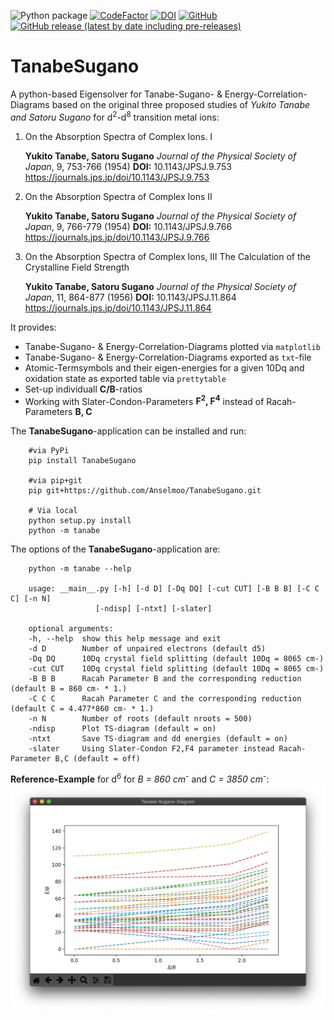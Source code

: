 ![Python package](https://github.com/Anselmoo/TanabeSugano/workflows/Python%20package/badge.svg)
[![CodeFactor](https://www.codefactor.io/repository/github/anselmoo/tanabesugano/badge)](https://www.codefactor.io/repository/github/anselmoo/tanabesugano)
[![DOI](https://zenodo.org/badge/DOI/10.5281/zenodo.3403688.svg)](https://doi.org/10.5281/zenodo.3403688)
[![GitHub](https://img.shields.io/github/license/Anselmoo/TanabeSugano)](https://github.com/Anselmoo/TanabeSugano/blob/master/LICENSE)
[![GitHub release (latest by date including pre-releases)](https://img.shields.io/github/v/release/Anselmoo/TanabeSugano?include_prereleases)](https://github.com/Anselmoo/TanabeSugano/releases)



# TanabeSugano
A python-based Eigensolver for Tanabe-Sugano- & Energy-Correlation-Diagrams based on the original three proposed studies of *Yukito Tanabe and Satoru Sugano* for d<sup>2</sup>-d<sup>8</sup> transition metal ions:

1. On the Absorption Spectra of Complex Ions. I

    **Yukito Tanabe, Satoru Sugano**
    *Journal of the Physical Society of Japan*, 9, 753-766 (1954)
    **DOI:** 10.1143/JPSJ.9.753
    https://journals.jps.jp/doi/10.1143/JPSJ.9.753

2. On the Absorption Spectra of Complex Ions II

    **Yukito Tanabe, Satoru Sugano**
    *Journal of the Physical Society of Japan*, 9, 766-779 (1954)
    **DOI:** 10.1143/JPSJ.9.766
    https://journals.jps.jp/doi/10.1143/JPSJ.9.766

3. On the Absorption Spectra of Complex Ions, III The Calculation of the Crystalline Field Strength

    **Yukito Tanabe, Satoru Sugano**
    *Journal of the Physical Society of Japan*, 11, 864-877 (1956)
    **DOI:** 10.1143/JPSJ.11.864
    https://journals.jps.jp/doi/10.1143/JPSJ.11.864

It provides:

- Tanabe-Sugano- & Energy-Correlation-Diagrams plotted via `matplotlib`
- Tanabe-Sugano- & Energy-Correlation-Diagrams exported as `txt`-file
- Atomic-Termsymbols and their eigen-energies for a given 10Dq and oxidation state as exported table via `prettytable`
- Set-up individuall **C/B**-ratios
- Working with Slater-Condon-Parameters **F<sup>2</sup>, F<sup>4</sup>** instead of Racah-Parameters **B, C**

The **TanabeSugano**-application can be installed and run:

```console
    #via PyPi
    pip install TanabeSugano
    
    #via pip+git
    pip git+https://github.com/Anselmoo/TanabeSugano.git
    
    # Via local
    python setup.py install
    python -m tanabe
```


The options of the **TanabeSugano**-application are:

```console
    python -m tanabe --help

    usage: __main__.py [-h] [-d D] [-Dq DQ] [-cut CUT] [-B B B] [-C C C] [-n N]
                   [-ndisp] [-ntxt] [-slater]

    optional arguments:
    -h, --help  show this help message and exit
    -d D        Number of unpaired electrons (default d5)
    -Dq DQ      10Dq crystal field splitting (default 10Dq = 8065 cm-)
    -cut CUT    10Dq crystal field splitting (default 10Dq = 8065 cm-)
    -B B B      Racah Parameter B and the corresponding reduction (default B = 860 cm- * 1.)
    -C C C      Racah Parameter C and the corresponding reduction (default C = 4.477*860 cm- * 1.)
    -n N        Number of roots (default nroots = 500)
    -ndisp      Plot TS-diagram (default = on)
    -ntxt       Save TS-diagram and dd energies (default = on)
    -slater     Using Slater-Condon F2,F4 parameter instead Racah-Parameter B,C (default = off)
```    

**Reference-Example** for d<sup>6</sup> for *B = 860 cm<sup>-</sup>* and *C = 3850 cm<sup>-</sup>*:
![alt text-1](https://github.com/Anselmoo/TanabeSugano/blob/master/examples/TanabeSugano-diagram4d6.png "title-1")
